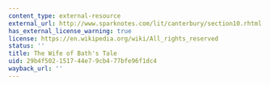 ```yaml
---
content_type: external-resource
external_url: http://www.sparknotes.com/lit/canterbury/section10.rhtml
has_external_license_warning: true
license: https://en.wikipedia.org/wiki/All_rights_reserved
status: ''
title: The Wife of Bath's Tale
uid: 29b4f502-1517-44e7-9cb4-77bfe96f1dc4
wayback_url: ''
---
```

